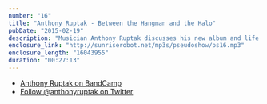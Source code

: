 ```yaml
---
number: "16"
title: "Anthony Ruptak - Between the Hangman and the Halo"
pubDate: "2015-02-19"
description: "Musician Anthony Ruptak discusses his new album and life as an artist in the Denver music scene."
enclosure_link: "http://sunriserobot.net/mp3s/pseudoshow/ps16.mp3"
enclosure_length: "16043955"
duration: "00:27:13"
---
```

- [Anthony Ruptak on BandCamp](http://anthonyruptak.bandcamp.com)
- [Follow @anthonyruptak on Twitter](https://twitter.com/anthonyruptak)
